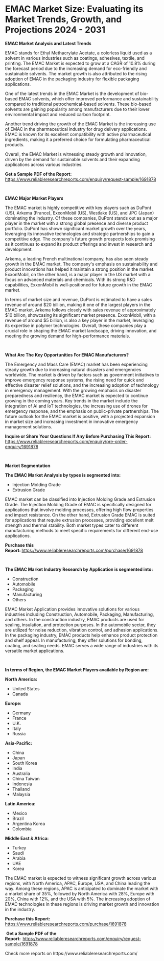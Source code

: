 <p><h1>EMAC Market Size: Evaluating its Market Trends, Growth, and Projections 2024 - 2031</h1></p><p><strong>EMAC Market Analysis and Latest Trends</strong></p>
<p><p>EMAC stands for Ethyl Methacrylate Acetate, a colorless liquid used as a solvent in various industries such as coatings, adhesives, textile, and printing. The EMAC Market is expected to grow at a CAGR of 10.8% during the forecast period due to the increasing demand for eco-friendly and sustainable solvents. The market growth is also attributed to the rising adoption of EMAC in the packaging industry for flexible packaging applications.</p><p>One of the latest trends in the EMAC Market is the development of bio-based EMAC solvents, which offer improved performance and sustainability compared to traditional petrochemical-based solvents. These bio-based solvents are gaining popularity among manufacturers due to their lower environmental impact and reduced carbon footprint.</p><p>Another trend driving the growth of the EMAC Market is the increasing use of EMAC in the pharmaceutical industry for drug delivery applications. EMAC is known for its excellent compatibility with active pharmaceutical ingredients, making it a preferred choice for formulating pharmaceutical products.</p><p>Overall, the EMAC Market is witnessing steady growth and innovation, driven by the demand for sustainable solvents and their expanding applications across various industries.</p></p>
<p><strong>Get a Sample PDF of the Report:&nbsp;</strong> <a href="https://www.reliableresearchreports.com/enquiry/request-sample/1691878">https://www.reliableresearchreports.com/enquiry/request-sample/1691878</a></p>
<p>&nbsp;</p>
<p><strong>EMAC Major Market Players</strong></p>
<p><p>The EMAC market is highly competitive with key players such as DuPont (US), Arkema (France), ExxonMobil (US), Westlake (US), and JPC (Japan) dominating the industry. Of these companies, DuPont stands out as a major player in the market with a strong global presence and diverse product portfolio. DuPont has shown significant market growth over the years, leveraging its innovative technologies and strategic partnerships to gain a competitive edge. The company's future growth prospects look promising as it continues to expand its product offerings and invest in research and development.</p><p>Arkema, a leading French multinational company, has also seen steady growth in the EMAC market. The company's emphasis on sustainability and product innovations has helped it maintain a strong position in the market. ExxonMobil, on the other hand, is a major player in the US market with a focus on advanced materials and chemicals. With its strong R&D capabilities, ExxonMobil is well-positioned for future growth in the EMAC market.</p><p>In terms of market size and revenue, DuPont is estimated to have a sales revenue of around $20 billion, making it one of the largest players in the EMAC market. Arkema follows closely with sales revenue of approximately $10 billion, showcasing its significant market presence. ExxonMobil, with a revenue of around $5 billion, is also a key player in the market, leveraging its expertise in polymer technologies. Overall, these companies play a crucial role in shaping the EMAC market landscape, driving innovation, and meeting the growing demand for high-performance materials.</p></p>
<p>&nbsp;</p>
<p><strong>What Are The Key Opportunities For EMAC Manufacturers?</strong></p>
<p><p>The Emergency and Mass Care (EMAC) market has been experiencing steady growth due to increasing natural disasters and emergencies worldwide. The market is driven by factors such as government initiatives to improve emergency response systems, the rising need for quick and effective disaster relief solutions, and the increasing adoption of technology in emergency management. With the growing emphasis on disaster preparedness and resiliency, the EMAC market is expected to continue growing in the coming years. Key trends in the market include the integration of AI and IoT technologies, the increasing use of drones for emergency response, and the emphasis on public-private partnerships. The future outlook for the EMAC market is positive, with a projected expansion in market size and increasing investment in innovative emergency management solutions.</p></p>
<p><strong>Inquire or Share Your Questions If Any Before Purchasing This Report:</strong> <a href="https://www.reliableresearchreports.com/enquiry/pre-order-enquiry/1691878">https://www.reliableresearchreports.com/enquiry/pre-order-enquiry/1691878</a></p>
<p>&nbsp;</p>
<p><strong>Market Segmentation</strong></p>
<p><strong>The EMAC Market Analysis by types is segmented into:</strong></p>
<p><ul><li>Injection Molding Grade</li><li>Extrusion Grade</li></ul></p>
<p><p>EMAC market can be classified into Injection Molding Grade and Extrusion Grade. The Injection Molding Grade of EMAC is specifically designed for applications that involve molding processes, offering high flow properties and impact resistance. On the other hand, Extrusion Grade EMAC is suited for applications that require extrusion processes, providing excellent melt strength and thermal stability. Both market types cater to different manufacturing methods to meet specific requirements for different end-use applications.</p></p>
<p><strong>Purchase this Report:&nbsp;</strong><a href="https://www.reliableresearchreports.com/purchase/1691878">https://www.reliableresearchreports.com/purchase/1691878</a></p>
<p>&nbsp;</p>
<p><strong>The EMAC Market Industry Research by Application is segmented into:</strong></p>
<p><ul><li>Construction</li><li>Automobile</li><li>Packaging</li><li>Manufacturing</li><li>Others</li></ul></p>
<p><p>EMAC Market Application provides innovative solutions for various industries including Construction, Automobile, Packaging, Manufacturing, and others. In the construction industry, EMAC products are used for sealing, insulation, and protection purposes. In the automobile sector, they are utilized for noise reduction, vibration control, and adhesion applications. In the packaging industry, EMAC products help enhance product protection and shelf appeal. In manufacturing, they offer solutions for bonding, coating, and sealing needs. EMAC serves a wide range of industries with its versatile market applications.</p></p>
<p>&nbsp;</p>
<p><strong>In terms of Region, the EMAC Market Players available by Region are:</strong></p>
<p>
    <p> <strong> North America: </strong>
        <ul>
            <li>United States</li>
            <li>Canada</li>
        </ul>
        </p> 
    <p> <strong> Europe: </strong>
        <ul>
            <li>Germany</li>
            <li>France</li>
            <li>U.K.</li>
            <li>Italy</li>
            <li>Russia</li>
        </ul>
        </p> 
    <p> <strong> Asia-Pacific: </strong>
        <ul>
            <li>China</li>
            <li>Japan</li>
            <li>South Korea</li>
            <li>India</li>
            <li>Australia</li>
            <li>China Taiwan</li>
            <li>Indonesia</li>
            <li>Thailand</li>
            <li>Malaysia</li>
        </ul>
        </p> 
    <p> <strong> Latin America: </strong>
        <ul>
            <li>Mexico</li>
            <li>Brazil</li>
            <li>Argentina Korea</li>
            <li>Colombia</li>
        </ul>
        </p> 
    <p> <strong> Middle East & Africa: </strong>
        <ul>
            <li>Turkey</li>
            <li>Saudi</li>
            <li>Arabia</li>
            <li>UAE</li>
            <li>Korea</li>
        </ul>
    </p>
    </p>
<p><p>The EMAC market is expected to witness significant growth across various regions, with North America, APAC, Europe, USA, and China leading the way. Among these regions, APAC is anticipated to dominate the market with a market share of 35%, followed by North America with 28%, Europe with 20%, China with 12%, and the USA with 5%. The increasing adoption of EMAC technologies in these regions is driving market growth and innovation in the industry.</p></p>
<p><strong>Purchase this Report: </strong><a href="https://www.reliableresearchreports.com/purchase/1691878">https://www.reliableresearchreports.com/purchase/1691878</a></p>
<p>&nbsp;<strong>Get a Sample PDF of the Report:&nbsp;&nbsp;</strong><a href="https://www.reliableresearchreports.com/enquiry/request-sample/1691878">https://www.reliableresearchreports.com/enquiry/request-sample/1691878</a></p>
<p><strong></strong></p>
<p>Check more reports on https://www.reliableresearchreports.com/</p>